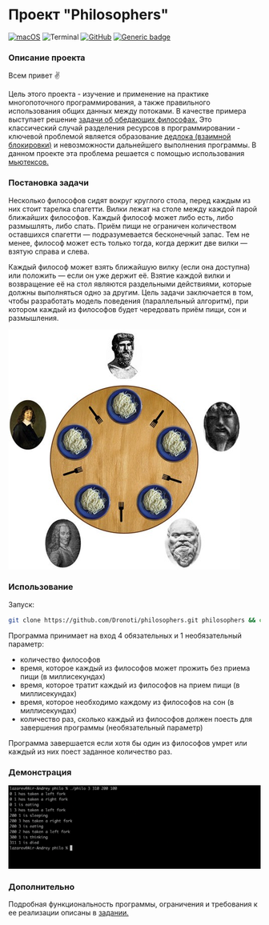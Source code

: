 # Проект "Philosophers"
[![macOS](https://svgshare.com/i/ZjP.svg)](https://svgshare.com/i/ZjP.svg)
![Terminal](https://badgen.net/badge/icon/terminal?icon=terminal&label)
[![GitHub](https://badgen.net/badge/icon/github?icon=github&label)](https://github.com)
[![Generic badge](https://img.shields.io/badge/Made_with-C-green.svg)](https://shields.io/)

### Описание проекта
Всем привет :v:

Цель этого проекта - изучение и применение на практике многопоточного программирования, а также правильного использования общих данных между потоками.
В качестве примера выступает решение [задачи об обедающих философах.](https://en.wikipedia.org/wiki/Dining_philosophers_problem)
Это классический случай разделения ресурсов в программировании - ключевой проблемой является образование [дедлока (взаимной блокировки)](https://en.wikipedia.org/wiki/Deadlock) и невозможности дальнейшего выполнения программы.
В данном проекте эта проблема решается с помощью использования [мьютексов.](https://en.wikipedia.org/wiki/Lock_(computer_science))

### Постановка задачи
Несколько философов сидят вокруг круглого стола, перед каждым из них стоит тарелка спагетти. Вилки лежат на столе между каждой парой ближайших философов.
Каждый философ может либо есть, либо размышлять, либо спать. Приём пищи не ограничен количеством оставшихся спагетти — подразумевается бесконечный запас.
Тем не менее, философ может есть только тогда, когда держит две вилки — взятую справа и слева.

Каждый философ может взять ближайшую вилку (если она доступна) или положить — если он уже держит её. Взятие каждой вилки и возвращение её на стол являются раздельными действиями, которые должны выполняться одно за другим.
Цель задачи заключается в том, чтобы разработать модель поведения (параллельный алгоритм), при котором каждый из философов будет чередовать приём пищи, сон и размышления.

![philosophers](./philo.png)

### Использование
Запуск:
```bash
git clone https://github.com/Dronoti/philosophers.git philosophers && cd philosophers && make && make clean && ./philo 3 310 200 100
```
Программа принимает на вход 4 обязательных и 1 необязательный параметр:
* количество философов
* время, которое каждый из философов может прожить без приема пищи (в миллисекундах)
* время, которое тратит каждый из философов на прием пищи (в миллисекундах)
* время, которое необходимо каждому из философов на сон (в миллисекундах)
* количество раз, сколько каждый из философов должен поесть для завершения программы (необязательный параметр)

Программа завершается если хотя бы один из философов умрет или каждый из них поест заданное количество раз.

### Демонстрация
![project demonstration](./philo_demo.png)

### Дополнительно
Подробная функциональность программы, ограничения и требования к ее реализации описаны в [задании.](./philosophers.pdf)